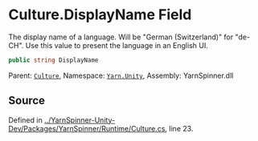 # Culture.DisplayName Field

The display name of a language.
Will be "German (Switzerland)" for "de-CH".
Use this value to present the language in an English UI.


```csharp
public string DisplayName
```



<div class="class-metadata">

Parent: [`Culture`](/api/csharp/yarn.unity/culture.md), Namespace: [`Yarn.Unity`](/api/csharp/yarn.unity/README.md), Assembly: YarnSpinner.dll
</div>

## Source
Defined in [../YarnSpinner-Unity-Dev/Packages/YarnSpinner/Runtime/Culture.cs](https://github.com/YarnSpinnerTool/YarnSpinner-Unity//blob/develop/Runtime/Culture.cs#L23), line 23.
